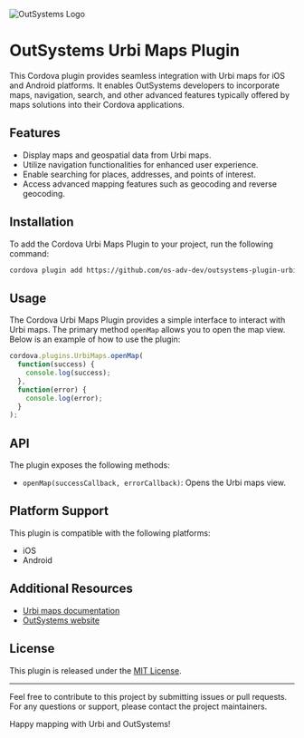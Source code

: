 ![OutSystems Logo](https://media.trustradius.com/product-logos/yQ/pJ/SN525CFRJHL3-180x180.PNG)

# OutSystems Urbi Maps Plugin

This Cordova plugin provides seamless integration with Urbi maps for iOS and Android platforms. It enables OutSystems developers to incorporate maps, navigation, search, and other advanced features typically offered by maps solutions into their Cordova applications.

## Features

- Display maps and geospatial data from Urbi maps.
- Utilize navigation functionalities for enhanced user experience.
- Enable searching for places, addresses, and points of interest.
- Access advanced mapping features such as geocoding and reverse geocoding.

## Installation

To add the Cordova Urbi Maps Plugin to your project, run the following command:

```bash
cordova plugin add https://github.com/os-adv-dev/outsystems-plugin-urbimaps.git
```

## Usage

The Cordova Urbi Maps Plugin provides a simple interface to interact with Urbi maps. The primary method `openMap` allows you to open the map view. Below is an example of how to use the plugin:

```javascript
cordova.plugins.UrbiMaps.openMap(
  function(success) {
    console.log(success);
  },
  function(error) {
    console.log(error);
  }
);
```

## API

The plugin exposes the following methods:

- `openMap(successCallback, errorCallback)`: Opens the Urbi maps view.

## Platform Support

This plugin is compatible with the following platforms:

- iOS
- Android

## Additional Resources

- [Urbi maps documentation](https://urbi.ae/docs)
- [OutSystems website](https://www.outsystems.com/)

## License

This plugin is released under the [MIT License](https://opensource.org/licenses/MIT).

---

Feel free to contribute to this project by submitting issues or pull requests. For any questions or support, please contact the project maintainers.

Happy mapping with Urbi and OutSystems!
